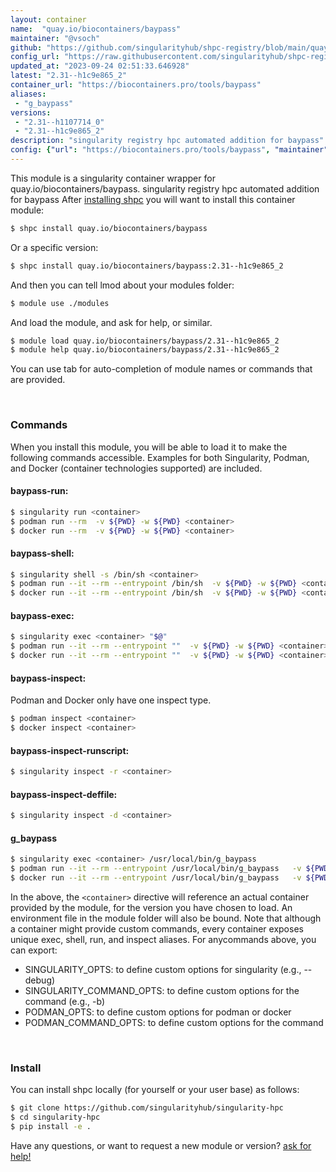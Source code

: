 ```yaml
---
layout: container
name:  "quay.io/biocontainers/baypass"
maintainer: "@vsoch"
github: "https://github.com/singularityhub/shpc-registry/blob/main/quay.io/biocontainers/baypass/container.yaml"
config_url: "https://raw.githubusercontent.com/singularityhub/shpc-registry/main/quay.io/biocontainers/baypass/container.yaml"
updated_at: "2023-09-24 02:51:33.646928"
latest: "2.31--h1c9e865_2"
container_url: "https://biocontainers.pro/tools/baypass"
aliases:
 - "g_baypass"
versions:
 - "2.31--h1107714_0"
 - "2.31--h1c9e865_2"
description: "singularity registry hpc automated addition for baypass"
config: {"url": "https://biocontainers.pro/tools/baypass", "maintainer": "@vsoch", "description": "singularity registry hpc automated addition for baypass", "latest": {"2.31--h1c9e865_2": "sha256:2493bd8cb88902de0769adc67746ebbd6da15fc3b2cea7cbd6110d205001369d"}, "tags": {"2.31--h1107714_0": "sha256:4b189363402b3dc9a10abd287a638bf4e96759f10c4568bdf43c39a50c5f38f9", "2.31--h1c9e865_2": "sha256:2493bd8cb88902de0769adc67746ebbd6da15fc3b2cea7cbd6110d205001369d"}, "docker": "quay.io/biocontainers/baypass", "aliases": {"g_baypass": "/usr/local/bin/g_baypass"}}
---
```


This module is a singularity container wrapper for quay.io/biocontainers/baypass.
singularity registry hpc automated addition for baypass
After [installing shpc](#install) you will want to install this container module:


```bash
$ shpc install quay.io/biocontainers/baypass
```

Or a specific version:

```bash
$ shpc install quay.io/biocontainers/baypass:2.31--h1c9e865_2
```

And then you can tell lmod about your modules folder:

```bash
$ module use ./modules
```

And load the module, and ask for help, or similar.

```bash
$ module load quay.io/biocontainers/baypass/2.31--h1c9e865_2
$ module help quay.io/biocontainers/baypass/2.31--h1c9e865_2
```

You can use tab for auto-completion of module names or commands that are provided.

<br>

### Commands

When you install this module, you will be able to load it to make the following commands accessible.
Examples for both Singularity, Podman, and Docker (container technologies supported) are included.

#### baypass-run:

```bash
$ singularity run <container>
$ podman run --rm  -v ${PWD} -w ${PWD} <container>
$ docker run --rm  -v ${PWD} -w ${PWD} <container>
```

#### baypass-shell:

```bash
$ singularity shell -s /bin/sh <container>
$ podman run --it --rm --entrypoint /bin/sh  -v ${PWD} -w ${PWD} <container>
$ docker run --it --rm --entrypoint /bin/sh  -v ${PWD} -w ${PWD} <container>
```

#### baypass-exec:

```bash
$ singularity exec <container> "$@"
$ podman run --it --rm --entrypoint ""  -v ${PWD} -w ${PWD} <container> "$@"
$ docker run --it --rm --entrypoint ""  -v ${PWD} -w ${PWD} <container> "$@"
```

#### baypass-inspect:

Podman and Docker only have one inspect type.

```bash
$ podman inspect <container>
$ docker inspect <container>
```

#### baypass-inspect-runscript:

```bash
$ singularity inspect -r <container>
```

#### baypass-inspect-deffile:

```bash
$ singularity inspect -d <container>
```


#### g_baypass

```bash
$ singularity exec <container> /usr/local/bin/g_baypass
$ podman run --it --rm --entrypoint /usr/local/bin/g_baypass   -v ${PWD} -w ${PWD} <container> -c " $@"
$ docker run --it --rm --entrypoint /usr/local/bin/g_baypass   -v ${PWD} -w ${PWD} <container> -c " $@"
```



In the above, the `<container>` directive will reference an actual container provided
by the module, for the version you have chosen to load. An environment file in the
module folder will also be bound. Note that although a container
might provide custom commands, every container exposes unique exec, shell, run, and
inspect aliases. For anycommands above, you can export:

 - SINGULARITY_OPTS: to define custom options for singularity (e.g., --debug)
 - SINGULARITY_COMMAND_OPTS: to define custom options for the command (e.g., -b)
 - PODMAN_OPTS: to define custom options for podman or docker
 - PODMAN_COMMAND_OPTS: to define custom options for the command

<br>

### Install

You can install shpc locally (for yourself or your user base) as follows:

```bash
$ git clone https://github.com/singularityhub/singularity-hpc
$ cd singularity-hpc
$ pip install -e .
```

Have any questions, or want to request a new module or version? [ask for help!](https://github.com/singularityhub/singularity-hpc/issues)